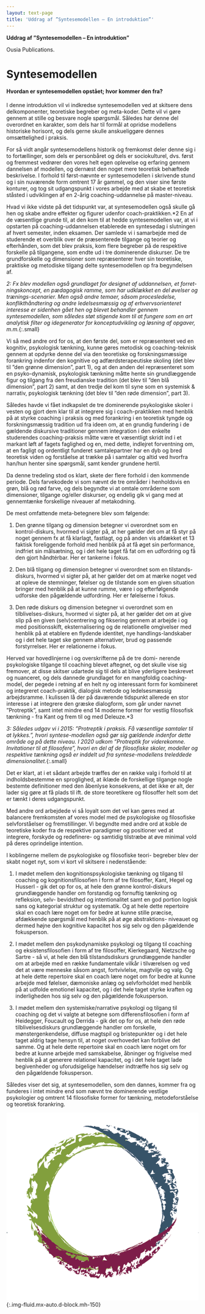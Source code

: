 ```yaml
---
layout: text-page
title: 'Uddrag af ”Syntesemodellen – En introduktion”'
---
```


**Uddrag af ”Syntesemodellen – En introduktion”**

Ousia Publications.

# Syntesemodellen

#### Hvordan er syntesemodellen opstået; hvor kommer den fra?

I denne introduktion vil vi indkredse syntesemodellen ved
at skitsere dens delkomponenter, teoretiske begreber og
meta-koder. Dette vil vi gøre gennem at stille og besvare
nogle  spørgsmål.  Således  har  denne  del  overordnet  en
karakter, som dels har til formål at opridse modellens
historiske  horisont,  og  dels  gerne  skulle  anskueliggøre
dennes omsættelighed i praksis.

For så vidt angår syntesemodellens historik og fremkomst
deler denne sig i to fortællinger, som dels er personbåret og
dels er sociokulturel, dvs. først og fremmest vedrører den
vores helt egen oplevelse og erfaring gennem dannelsen af
modellen, og dernæst den noget mere teoretisk behæftede
beskrivelse. I forhold til først-nævnte er syntesemodellen i
skrivende stund og i sin nuværende form omtrent 17 år
gammel,  og  den  viser  sine  første  konturer,  og  tog  sit udgangspunkt i vores arbejde med at skabe et teoretisk ståsted i udviklingen af en 2-årig coaching-uddannelse på
master-niveau.

Hvad vi ikke vidste på det tidspunkt var, at syntesemodellen
også skulle gå hen og skabe andre effekter og figurer udenfor
coach-praktikken.*2 En af de væsentlige grunde til, at den
kom til at hedde syntesemodellen var, at vi i opstarten på
coaching-uddannelsen   etablerede   en   syntesedag   i
slutningen af hvert semester, inden eksamen. Der samlede
vi i samarbejde med de studerende et overblik over de
præsenterede tilgange og teorier og efterhånden, som det
blev praksis, kom flere begreber på de respektive forskelle
på tilgangene, som endte ud i tre dominerende diskurser. De
tre grundforskelle og dimensioner som repræsenterer hver sin  teoretiske,  praktiske  og  metodiske  tilgang  delte
syntesemodellen op fra begyndelsen af.

*2: Fx blev modellen også grundlaget for designet af uddannelsen, et forret-
ningskoncept, en pædagogisk ramme, som har udklækket en del øvelser og
trænings-scenarier.   Men   også   andre   temaer,   såsom   procesledelse,
konflikthåndtering  og  andre  ledelsesmæssig  og  af  erhvervsorienteret
interesse er sidenhen gået hen og blevet behandler gennem syntesemodellen,
som således støt stigende kom til at fungere som en art analytisk filter og
idegenerator for konceptudvikling og løsning af opgaver, m.m.*{:.small}

Vi så med andre ord for os, at den første del, som er
repræsenteret  ved  en  kognitiv,  psykologisk  tænkning,
kunne  gøres  metodisk  og  coaching-teknisk  gennem  at
opdyrke denne del via den teoretiske og forskningsmæssige
forankring indenfor den kognitive og adfærdsterapeutiske
skoling (det blev til ”den grønne dimension”, part 1), og at
den  anden  del  repræsenteret  som  en  psyko-dynamisk,
psykologisk tænkning måtte hente sin grundlæggende figur
og tilgang fra den freudianske tradition (det blev til ”den blå
dimension”, part 2) samt, at den tredje del kom til syne som
en systemisk & narrativ, psykologisk tænkning (det blev til
”den røde dimension”, part 3).

Således  havde  vi  fået  indkapslet  de  tre  dominerende
psykologiske skoler i vesten og gjort dem klar til at integrere
sig i coach-praktikken med henblik på at styrke coaching i
praksis  og  med  forankring  i  en  teoretisk  tyngde  og
forskningsmæssig tradition ud fra ideen om, at en grundig
fundering i de gældende diskursive traditioner gennem
integration  i  den  enkelte  studerendes  coaching-praksis
måtte være et væsentligt skridt ind i et markant løft af fagets
faglighed og en, med dette, indlejret forventning om, at en
fagligt og ordentligt funderet samtalepartner har en dyb og
bred teoretisk viden og forståelse at trække på i samtaler og
altid ved hvorfra han/hun henter sine spørgsmål, samt
kender grundene hertil.

Da denne tredeling stod os klart, skete der flere forhold i den
kommende periode. Dels farvekodede vi som nævnt de tre
områder i henholdsvis en grøn, blå og rød farve, og dels
begyndte vi at omtale områderne som dimensioner, tilgange
og/eller  diskurser,  og  endelig  gik  vi  gang  med  at
gennemtænke forskellige niveauer af metakodning.

De mest omfattende meta-betegnere blev som følgende:

1. Den  grønne  tilgang  og  dimension  betegner  vi
overordnet som en kontrol-diskurs, hvormed vi sigter
på, at her gælder det om at få styr på noget gennem
fx at få klarlagt, fastlagt, og på anden vis afdækket et
13 faktisk foreliggende forhold med henblik på at få øget
sin performance, indfriet sin målsætning, og i det
hele taget få fat om en udfordring og få den gjort
håndtérbar. Her er tankerne i fokus.

2. Den blå tilgang og dimension betegner vi overordnet
som en tilstands-diskurs, hvormed vi sigter på, at her
gælder det om at mærke noget ved at opleve de
stemninger, følelser og de tilstande som en given
situation bringer med henblik på at kunne rumme,
være i og efterfølgende udforske den pågældende
udfordring. Her er følelserne i fokus.

3. Den  røde  diskurs  og  dimension  betegner  vi
overordnet som en tilblivelses-diskurs, hvormed vi
sigter på, at her gælder det om at give slip på en given
(selv)centrering og fiksering gennem at arbejde i og
med   positionsskift,   eksternalisering   og   de
relationelle omgivelser med henblik på at etablere en
flydende identitet, nye handlings-landskaber og i det
hele taget ske gennem alternativer, brud og passende
forstyrrelser. Her er relationerne i fokus.

Herved var hovedlinjerne i og overskrifterne på de tre domi-
nerende psykologiske tilgange til coaching blevet aftegnet,
og det skulle vise sig fremover, at disse skitser udartede sig
til dels at blive yderligere beskrevet og nuanceret, og dels
dannede grundlaget for en mangfoldig coaching-model, der
pegede i retning af en helt ny og interessant form for
kombineret og integreret coach-praktik, dialogisk metode
og  ledelsesmæssig  arbejdsramme.  I  kulissen  lå  der  på
daværende tidspunkt allerede en stor interesse i at integrere
den græske dialogform, som går under navnet ”Protreptik”,
samt  intet  mindre  end  14  moderne  former  for  vestlig
filosofisk tænkning - fra Kant og frem til og med Deleuze.*3

*3: Således udgav vi i 2015: ”Protreptik i praksis. Få væsentlige samtaler til at
lykkes.”, hvori syntese-modellen også gør sig gældende indenfor dette
område og på dette niveau. I 2020 udkom ”Protreptik for viderekomne.
Invitationer til at filosofere”, hvori en del af de filosofiske skoler, modeller
og respektive tænkning også er inddelt ud fra syntese-modellens treleddede
dimensionalitet.*{:.small}

Det er klart, at i et sådant arbejde træffes der en række valg
i forhold til at indholdsbestemme en sproglighed, at iklæde
de forskellige tilgange nogle bestemte definitioner med den
åbenlyse konsekvens, at det ikke er alt, der lader sig gøre at
få plads til ift. de store teoretikere og filosoffer helt som det
er tænkt i deres udgangspunkt.

Med andre ord arbejdede vi så loyalt som det vel kan gøres
med at balancere fremkomsten af vores model med de
psykologiske og filosofiske selvforståelser og fremstillinger.
Vi begyndte med andre ord at koble de teoretiske koder fra
de respektive paradigmer og positioner ved at integrere,
forskyde  og  redefinere- og  samtidig  tilstræbe  at  øve
minimal vold på deres oprindelige intention.

I koblingerne mellem de psykologiske og filosofiske teori-
begreber blev der skabt noget nyt, som vi kort vil skitsere i
nedenstående:

1. I mødet mellem den kognitionspsykologiske
tænkning og tilgang til coaching og
kognitionsfilosofien i form af tre filosoffer, Kant, Hegel og Husserl - gik det op for os, at hele den
grønne kontrol-diskurs grundlæggende handler om
forstandig og fornuftig tænkning og refleksion, selv-
bevidsthed og intentionalitet samt en god portion
logisk sans og kategorial struktur og systematik. Og
at hele dette repertoire skal en coach lære noget om
for  bedre  at  kunne  stille  præcise,  afdækkende
spørgsmål  med  henblik  på  at  øge  abstraktions-
niveauet og dermed højne den kognitive kapacitet
hos sig selv og den pågældende fokusperson.

2. I mødet mellem den psykodynamiske psykologi og
tilgang til coaching og eksistensfilosofien i form af tre
filosoffer, Kierkegaard, Nietzsche og Sartre - så vi, at
hele den blå tilstandsdiskurs grundlæggende handler
om at arbejde med en række fundamentale vilkår i
tilværelsen og ved det at være menneske såsom
angst, fortvivlelse, magtvilje og valg. Og at hele dette
repertoire skal en coach lære noget om for bedre at
kunne arbejde med følelser, dæmoniske anlæg og selvforholdet med henblik på at udfolde emotionel
kapacitet, og i det hele taget styrke kraften og
inderligheden hos sig selv og den pågældende
fokusperson.

3. I mødet mellem den systemiske/narrative psykologi
og tilgang til coaching og det vi valgte at betegne som
differensfilosofien i form af Heidegger, Foucault og
Derrida - gik det op for os, at hele  den røde
tilblivelsesdiskurs grundlæggende handler om
forskelle, mønstergenkendelse, diffuse magtspil og
bristepunkter og i det hele taget aldrig tage hensyn
til, at noget overhovedet kan forblive det samme. Og
at hele dette repertoire skal en coach lære noget om
for bedre at kunne  arbejde  med  samskabelse,
åbninger og frigivelse med henblik på at generere
relationel kapacitet, og i det hele taget lade
begivenheder og uforudsigelige hændelser indtræffe
hos sig selv og den pågældende fokusperson.

Således viser det sig, at syntesemodellen, som den dannes,
kommer fra og funderes i intet mindre end som nævnt tre
dominerende vestlige psykologier og omtrent 14 filosofiske
former  for  tænkning,  metodeforståelse  og  teoretisk
forankring.

![Syntesemodellen](/images/graphic/syntesemodellen.png){:.img-fluid.mx-auto.d-block.mh-150}
